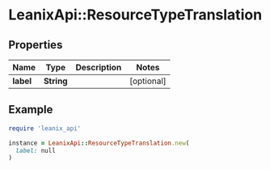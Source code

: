 # LeanixApi::ResourceTypeTranslation

## Properties

| Name | Type | Description | Notes |
| ---- | ---- | ----------- | ----- |
| **label** | **String** |  | [optional] |

## Example

```ruby
require 'leanix_api'

instance = LeanixApi::ResourceTypeTranslation.new(
  label: null
)
```

